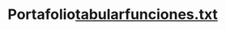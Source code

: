 # Portafolio[tabularfunciones.txt](https://github.com/ItzelFloresF/Portafolio/files/10998123/tabularfunciones.txt)

